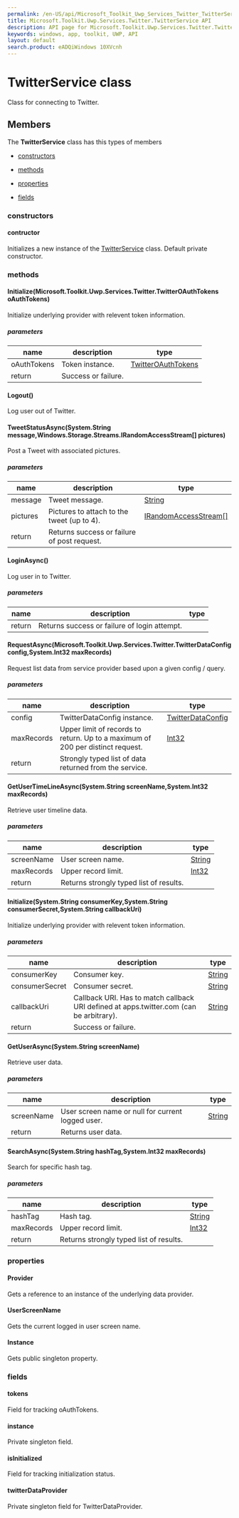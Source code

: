 ```yaml
---
permalink: /en-US/api/Microsoft_Toolkit_Uwp_Services_Twitter_TwitterService.htm
title: Microsoft.Toolkit.Uwp.Services.Twitter.TwitterService API 
description: API page for Microsoft.Toolkit.Uwp.Services.Twitter.TwitterService
keywords: windows, app, toolkit, UWP, API
layout: default
search.product: eADQiWindows 10XVcnh
---
```



# TwitterService class

Class for connecting to Twitter.

## Members

The **TwitterService** class has this types of members

* [constructors](#constructors)

* [methods](#methods)

* [properties](#properties)

* [fields](#fields)

### constructors

#### contructor

Initializes a new instance of the [TwitterService](Microsoft_Toolkit_Uwp_Services_Twitter_TwitterService.htm) class. Default private constructor.

### methods

#### Initialize(Microsoft.Toolkit.Uwp.Services.Twitter.TwitterOAuthTokens oAuthTokens)

Initialize underlying provider with relevent token information.

##### parameters



| name | description | type || --- | --- | --- || oAuthTokens | Token instance. | [TwitterOAuthTokens](Microsoft_Toolkit_Uwp_Services_Twitter_TwitterOAuthTokens.htm) || return |Success or failure. |
#### Logout()

Log user out of Twitter.

#### TweetStatusAsync(System.String message,Windows.Storage.Streams.IRandomAccessStream[] pictures)

Post a Tweet with associated pictures.

##### parameters



| name | description | type || --- | --- | --- || message | Tweet message. | [String](https://msdn.microsoft.com/library/windows/apps/System.String) || pictures | Pictures to attach to the tweet (up to 4). | [IRandomAccessStream[]](https://msdn.microsoft.com/library/windows/apps/Windows.Storage.Streams.IRandomAccessStream) || return |Returns success or failure of post request. |
#### LoginAsync()

Log user in to Twitter.

##### parameters



| name | description | type || --- | --- | --- || return |Returns success or failure of login attempt. |
#### RequestAsync(Microsoft.Toolkit.Uwp.Services.Twitter.TwitterDataConfig config,System.Int32 maxRecords)

Request list data from service provider based upon a given config / query.

##### parameters



| name | description | type || --- | --- | --- || config | TwitterDataConfig instance. | [TwitterDataConfig](Microsoft_Toolkit_Uwp_Services_Twitter_TwitterDataConfig.htm) || maxRecords | Upper limit of records to return. Up to a maximum of 200 per distinct request. | [Int32](https://msdn.microsoft.com/library/windows/apps/System.Int32) || return |Strongly typed list of data returned from the service. |
#### GetUserTimeLineAsync(System.String screenName,System.Int32 maxRecords)

Retrieve user timeline data.

##### parameters



| name | description | type || --- | --- | --- || screenName | User screen name. | [String](https://msdn.microsoft.com/library/windows/apps/System.String) || maxRecords | Upper record limit. | [Int32](https://msdn.microsoft.com/library/windows/apps/System.Int32) || return |Returns strongly typed list of results. |
#### Initialize(System.String consumerKey,System.String consumerSecret,System.String callbackUri)

Initialize underlying provider with relevent token information.

##### parameters



| name | description | type || --- | --- | --- || consumerKey | Consumer key. | [String](https://msdn.microsoft.com/library/windows/apps/System.String) || consumerSecret | Consumer secret. | [String](https://msdn.microsoft.com/library/windows/apps/System.String) || callbackUri | Callback URI. Has to match callback URI defined at apps.twitter.com (can be arbitrary). | [String](https://msdn.microsoft.com/library/windows/apps/System.String) || return |Success or failure. |
#### GetUserAsync(System.String screenName)

Retrieve user data.

##### parameters



| name | description | type || --- | --- | --- || screenName | User screen name or null for current logged user. | [String](https://msdn.microsoft.com/library/windows/apps/System.String) || return |Returns user data. |
#### SearchAsync(System.String hashTag,System.Int32 maxRecords)

Search for specific hash tag.

##### parameters



| name | description | type || --- | --- | --- || hashTag | Hash tag. | [String](https://msdn.microsoft.com/library/windows/apps/System.String) || maxRecords | Upper record limit. | [Int32](https://msdn.microsoft.com/library/windows/apps/System.Int32) || return |Returns strongly typed list of results. |
### properties

#### Provider

Gets a reference to an instance of the underlying data provider.

#### UserScreenName

Gets the current logged in user screen name.

#### Instance

Gets public singleton property.

### fields

#### tokens

Field for tracking oAuthTokens.

#### instance

Private singleton field.

#### isInitialized

Field for tracking initialization status.

#### twitterDataProvider

Private singleton field for TwitterDataProvider.
